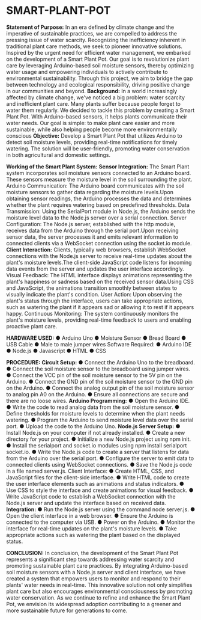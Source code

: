 # SMART-PLANT-POT
**Statement of Purpose:**
In an era defined by climate change and the imperative of sustainable practices, we are compelled to address the pressing issue of water scarcity. Recognizing the inefficiency inherent in traditional plant care methods, we seek to pioneer innovative solutions. Inspired by the urgent need for efficient water management, we embarked on the development of a Smart Plant Pot. Our goal is to revolutionize plant care by leveraging Arduino-based soil moisture sensors, thereby optimizing water usage and empowering individuals to actively contribute to environmental sustainability. Through this project, we aim to bridge the gap between technology and ecological responsibility, driving positive change in our communities and beyond.
**Background:**
In a world increasingly affected by climate change, we've noticed a big problem: water scarcity and inefficient plant care. Many plants suffer because people forget to water them regularly. We decided to tackle this problem by creating a Smart Plant Pot. With Arduino-based sensors, it helps plants communicate their water needs. Our goal is simple: to make plant care easier and more sustainable, while also helping people become more environmentally conscious
**Objective:**
Develop a Smart Plant Pot that utilizes Arduino to detect soil moisture levels, providing real-time notifications for timely watering. The solution will be user-friendly, promoting water conservation in both agricultural and domestic settings.

**Working of the Smart Plant System:**
**Sensor Integration:**
The Smart Plant system incorporates soil moisture sensors connected to an Arduino board.
These sensors measure the moisture level in the soil surrounding the plant. Arduino Communication:
The Arduino board communicates with the soil moisture sensors to gather data regarding the moisture levels.Upon obtaining sensor readings, the Arduino processes the data and determines whether the plant requires watering based on predefined thresholds. Data Transmission:
Using the SerialPort module in Node.js, the Arduino sends the moisture level data to the Node.js server over a serial connection. Server Configuration:
The Node.js server, established with the http module, receives data from the Arduino through the serial port.Upon receiving sensor data, the server processes it and emits relevant information to connected clients via a WebSocket connection using the socket.io module.
**Client Interaction:**
Clients, typically web browsers, establish WebSocket connections with the Node.js server to receive real-time updates about the plant's moisture levels.The client-side JavaScript code listens for incoming data events from the server and updates the user interface accordingly. Visual Feedback:
The HTML interface displays animations representing the plant's happiness or sadness based on the received sensor data.Using CSS and JavaScript, the animations transition smoothly between states to visually indicate the plant's condition. User Action:
Upon observing the plant's status through the interface, users can take appropriate actions, such as watering the plant if it appears sad or allowing it to rest if it appears happy. Continuous Monitoring:
The system continuously monitors the plant's moisture levels, providing real-time feedback to users and enabling proactive plant care.

**HARDWARE USED:**
●	Arduino Uno
●	Moisture Sensor
●	Bread Board
●	USB Cable
●	Male to male jumper wires
Software Required:
●	Arduino IDE
●	Node.js
●	Javascript
●	HTML
●	CSS

**PROCEDURE:**
	 	**Circuit Setup:**
●	Connect the Arduino Uno to the breadboard.
●	Connect the soil moisture sensor to the breadboard using jumper wires.
●	Connect the VCC pin of the soil moisture sensor to the 5V pin on the Arduino.
●	Connect the GND pin of the soil moisture sensor to the GND pin on the Arduino.
●	Connect the analog output pin of the soil moisture sensor to analog pin A0 on the Arduino.
●	Ensure all connections are secure and there are no loose wires.
	 	**Arduino Programming:**
●	Open the Arduino IDE.
●	Write the code to read analog data from the soil moisture sensor.
●	Define thresholds for moisture levels to determine when the plant needs watering.
●	Program the Arduino to send moisture level data over the serial port.
●	Upload the code to the Arduino Uno.
	 	**Node.js Server Setup:**
●	Install Node.js on your computer if not already installed.
●	Create a new directory for your project.
●	Initialize a new Node.js project using npm init.
●	Install the serialport and socket.io modules using npm install serialport socket.io.
●	Write the Node.js code to create a server that listens for data from the Arduino over the serial port.
●	Configure the server to emit data to connected clients using WebSocket connections.
●	Save the Node.js code in a file named server.js.  Client Interface:
●	Create HTML, CSS, and JavaScript files for the client-side interface.
●	Write HTML code to create the user interface elements such as animations and status indicators.
●	Use CSS to style the interface and create animations for visual feedback.
●	Write JavaScript code to establish a WebSocket connection with the Node.js server and update the interface based on received data.
	 	**Integration:**
●	Run the Node.js server using the command node server.js.
●	Open the client interface in a web browser.
●	Ensure the Arduino is connected to the computer via USB.
●	Power on the Arduino.
●	Monitor the interface for real-time updates on the plant's moisture levels.
●	Take appropriate actions such as watering the plant based on the displayed status.

**CONCLUSION:**
In conclusion, the development of the Smart Plant Pot represents a significant step towards addressing water scarcity and promoting sustainable plant care practices. By integrating Arduino-based soil moisture sensors with a Node.js server and client interface, we have created a system that empowers users to monitor and respond to their plants' water needs in real-time. This innovative solution not only simplifies plant care but also encourages environmental consciousness by promoting water conservation. As we continue to refine and enhance the Smart Plant Pot, we envision its widespread adoption contributing to a greener and more sustainable future for generations to come.
